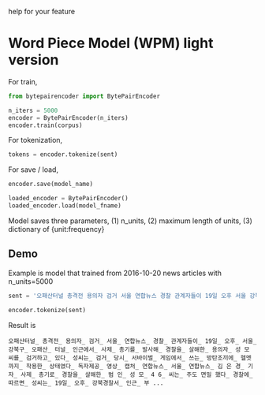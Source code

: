 help for your feature
# Word Piece Model (WPM) light version

For train, 

```python
from bytepairencoder import BytePairEncoder

n_iters = 5000
encoder = BytePairEncoder(n_iters)
encoder.train(corpus)
```

For tokenization, 

```python
tokens = encoder.tokenize(sent)
```

For save / load, 

```python
encoder.save(model_name)

loaded_encoder = BytePairEncoder()
loaded_encoder.load(model_fname)
```

Model saves three parameters, (1) n_units, (2) maximum length of units, (3) dictionary of {unit:frequency}

## Demo

Example is model that trained from 2016-10-20 news articles with n_units=5000

```python
sent = '오패산터널 총격전 용의자 검거 서울 연합뉴스 경찰 관계자들이 19일 오후 서울 강북구 오패산 터널 인근에서 사제 총기를 발사해 경찰을 살해한 용의자 성모씨를 검거하고 있다 성씨는 검거 당시 서바이벌 게임에서 쓰는 방탄조끼에 헬멧까지 착용한 상태였다'

encoder.tokenize(sent)
```

Result is

    오패산터널_ 총격전_ 용의자_ 검거_ 서울_ 연합뉴스_ 경찰_ 관계자들이_ 19일_ 오후_ 서울_ 강북구_ 오패산_ 터널_ 인근에서_ 사제_ 총기를_ 발사해_ 경찰을_ 살해한_ 용의자_ 성 모 씨를_ 검거하고_ 있다_ 성씨는_ 검거_ 당시_ 서바이벌_ 게임에서_ 쓰는_ 방탄조끼에_ 헬멧까지_ 착용한_ 상태였다_ 독자제공_ 영상_ 캡처_ 연합뉴스_ 서울_ 연합뉴스_ 김 은 경_ 기자_ 사제_ 총기로_ 경찰을_ 살해한_ 범 인_ 성 모_ 4 6_ 씨는_ 주도 면밀 했다_ 경찰에_ 따르면_ 성씨는_ 19일_ 오후_ 강북경찰서_ 인근_ 부 ...
